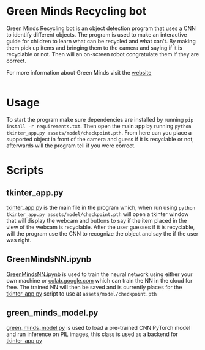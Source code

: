 # Green Minds Recycling bot
Green Minds Recycling bot is an object detection program that uses a CNN to identify different objects.
The program is used to make an interactive guide for children to learn what can be recycled and what can't. By making them pick up items and bringing them to the camera and saying if it is recyclable or not.
Then will an on-screen robot congratulate them if they are correct.

For more information about Green Minds visit the [website](http://www.green-minds.org/)

[![<Rasmussen-Christian>](https://circleci.com/gh/Rasmussen-Christian/GreenMinds-recycling-bot.svg?style=svg)](https://circleci.com/gh/Rasmussen-Christian/GreenMinds-recycling-bot)

# Usage
To start the program make sure dependencies are installed by running `pip install -r requirements.txt`. Then open the main app by running `python tkinter_app.py assets/model/checkpoint.pth`.
From here can you place a supported object in front of the camera and guess if it is recyclable or not, afterwards will the program tell if you were correct.

# Scripts
## tkinter_app.py
[tkinter_app.py](tkinter_app.py) is the main file in the program which, when run using `python tkinter_app.py assets/model/checkpoint.pth` will open a tkinter window that will display the webcam and buttons to say if the item placed in the view of the webcam is recyclable. After the user guesses if it is recyclable, will the program use the CNN to recognize the object and say the if the user was right.

## GreenMindsNN.ipynb
[GreenMindsNN.ipynb](GreenMindsNN.ipynb) is used to train the neural network using either your own machine or [colab.google.com](https://colab.research.google.com/) which can train the NN in the cloud for free. The trained NN will then be saved and is currently places for the [tkinter_app.py](tkinter_app.py) script to use at `assets/model/checkpoint.pth`

## green_minds_model.py
[green_minds_model.py](green_minds_model.py) is used to load a pre-trained CNN PyTorch model and run inference on PIL images, this class is used as a backend for [tkinter_app.py](tkinter_app.py)
